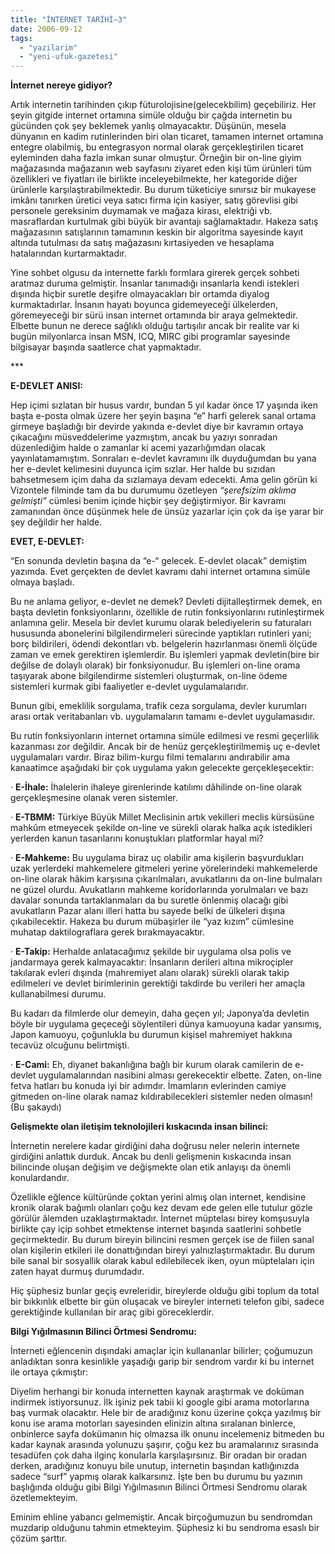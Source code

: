 ```yaml
---
title: "İNTERNET TARİHİ–3"
date: 2006-09-12
tags: 
  - "yazilarim"
  - "yeni-ufuk-gazetesi"
---
```


**İnternet nereye gidiyor?**

Artık internetin tarihinden çıkıp füturolojisine(gelecekbilim) geçebiliriz. Her şeyin gitgide internet ortamına simüle olduğu bir çağda internetin bu gücünden çok şey beklemek yanlış olmayacaktır. Düşünün, mesela dünyanın en kadim rutinlerinden biri olan ticaret, tamamen internet ortamına entegre olabilmiş, bu entegrasyon normal olarak gerçekleştirilen ticaret eyleminden daha fazla imkan sunar olmuştur. Örneğin bir on-line giyim mağazasında mağazanın web sayfasını ziyaret eden kişi tüm ürünleri tüm özellikleri ve fiyatları ile birlikte inceleyebilmekte, her kategoride diğer ürünlerle karşılaştırabilmektedir. Bu durum tüketiciye sınırsız bir mukayese imkânı tanırken üretici veya satıcı firma için kasiyer, satış görevlisi gibi personele gereksinim duymamak ve mağaza kirası, elektriği vb. masraflardan kurtulmak gibi büyük bir avantajı sağlamaktadır. Hakeza satış mağazasının satışlarının tamamının keskin bir algoritma sayesinde kayıt altında tutulması da satış mağazasını kırtasiyeden ve hesaplama hatalarından kurtarmaktadır.

Yine sohbet olgusu da internette farklı formlara girerek gerçek sohbeti aratmaz duruma gelmiştir. İnsanlar tanımadığı insanlarla kendi istekleri dışında hiçbir suretle deşifre olmayacakları bir ortamda diyalog kurmaktadırlar. İnsanın hayatı boyunca gidemeyeceği ülkelerden, göremeyeceği bir sürü insan internet ortamında bir araya gelmektedir. Elbette bunun ne derece sağlıklı olduğu tartışılır ancak bir realite var ki bugün milyonlarca insan MSN, ICQ, MIRC gibi programlar sayesinde bilgisayar başında saatlerce chat yapmaktadır.

\*\*\*

**E-DEVLET ANISI:**

Hep içimi sızlatan bir husus vardır, bundan 5 yıl kadar önce 17 yaşında iken başta e-posta olmak üzere her şeyin başına “e” harfi gelerek sanal ortama girmeye başladığı bir devirde yakında e-devlet diye bir kavramın ortaya çıkacağını müsveddelerime yazmıştım, ancak bu yazıyı sonradan düzenlediğim halde o zamanlar ki acemi yazarlığımdan olacak yayınlatamamıştım. Sonraları e-devlet kavramını ilk duyduğumdan bu yana her e-devlet kelimesini duyunca içim sızlar. Her halde bu sızıdan bahsetmesem içim daha da sızlamaya devam edecekti. Ama gelin görün ki Vizontele filminde tam da bu durumumu özetleyen _“şerefsizim aklıma gelmişti”_ cümlesi benim içinde hiçbir şey değiştirmiyor. Bir kavramı zamanından önce düşünmek hele de ünsüz yazarlar için çok da işe yarar bir şey değildir her halde.

**EVET, E-DEVLET:**

“En sonunda devletin başına da “e-“ gelecek. E-devlet olacak” demiştim yazımda. Evet gerçekten de devlet kavramı dahi internet ortamına simüle olmaya başladı.

Bu ne anlama geliyor, e-devlet ne demek? Devleti dijitalleştirmek demek, en başta devletin fonksiyonlarını, özellikle de rutin fonksiyonlarını rutinleştirmek anlamına gelir. Mesela bir devlet kurumu olarak belediyelerin su faturaları hususunda abonelerini bilgilendirmeleri sürecinde yaptıkları rutinleri yani; borç bildirileri, ödendi dekontları vb. belgelerin hazırlanması önemli ölçüde zaman ve emek gerektiren işlemlerdir. Bu işlemleri yapmak devletin(bire bir değilse de dolaylı olarak) bir fonksiyonudur. Bu işlemleri on-line orama taşıyarak abone bilgilendirme sistemleri oluşturmak, on-line ödeme sistemleri kurmak gibi faaliyetler e-devlet uygulamalarıdır.

Bunun gibi, emeklilik sorgulama, trafik ceza sorgulama, devler kurumları arası ortak veritabanları vb. uygulamaların tamamı e-devlet uygulamasıdır.

Bu rutin fonksiyonların internet ortamına simüle edilmesi ve resmi geçerlilik kazanması zor değildir. Ancak bir de henüz gerçekleştirilmemiş uç e-devlet uygulamaları vardır. Biraz bilim-kurgu filmi temalarını andırabilir ama kanaatimce aşağıdaki bir çok uygulama yakın gelecekte gerçekleşecektir:

· **E-İhale:** İhalelerin ihaleye girenlerinde katılımı dâhilinde on-line olarak gerçekleşmesine olanak veren sistemler.

· **E-TBMM:** Türkiye Büyük Millet Meclisinin artık vekilleri meclis kürsüsüne mahkûm etmeyecek şekilde on-line ve sürekli olarak halka açık istedikleri yerlerden kanun tasarılarını konuştukları platformlar hayal mi?

· **E-Mahkeme:** Bu uygulama biraz uç olabilir ama kişilerin başvurdukları uzak yerlerdeki mahkemelere gitmeleri yerine yörelerindeki mahkemelerde on-line olarak hâkim karşısına çıkarılmaları, avukatlarını da on-line bulmaları ne güzel olurdu. Avukatların mahkeme koridorlarında yorulmaları ve bazı davalar sonunda tartaklanmaları da bu suretle önlenmiş olacağı gibi avukatların Pazar alanı illeri hatta bu sayede belki de ülkeleri dışına çıkabilecektir. Hakeza bu durum mübaşirler ile “yaz kızım” cümlesine muhatap daktilograflara gerek bırakmayacaktır.

· **E-Takip:** Herhalde anlatacağımız şekilde bir uygulama olsa polis ve jandarmaya gerek kalmayacaktır: İnsanların derileri altına mikroçipler takılarak evleri dışında (mahremiyet alanı olarak) sürekli olarak takip edilmeleri ve devlet birimlerinin gerektiği takdirde bu verileri her amaçla kullanabilmesi durumu.

Bu kadarı da filmlerde olur demeyin, daha geçen yıl; Japonya’da devletin böyle bir uygulama geçeceği söylentileri dünya kamuoyuna kadar yansımış, Japon kamuoyu, çoğunlukla bu durumun kişisel mahremiyet hakkına tecavüz olcuğunu belirtmişti.

· **E-Cami:** Eh, diyanet bakanlığına bağlı bir kurum olarak camilerin de e-devlet uygulamalarından nasibini alması gerekecektir elbette. Zaten, on-line fetva hatları bu konuda iyi bir adımdır. İmamların evlerinden camiye gitmeden on-line olarak namaz kıldırabilecekleri sistemler neden olmasın! (Bu şakaydı)

**Gelişmekte olan iletişim teknolojileri kıskacında insan bilinci:**

İnternetin nerelere kadar girdiğini daha doğrusu neler nelerin internete girdiğini anlattık durduk. Ancak bu denli gelişmenin kıskacında insan bilincinde oluşan değişim ve değişmekte olan etik anlayışı da önemli konulardandır.

Özellikle eğlence kültüründe çoktan yerini almış olan internet, kendisine kronik olarak bağımlı olanları çoğu kez devam ede gelen elle tutulur gözle görülür âlemden uzaklaştırmaktadır. İnternet müptelası birey komşusuyla birlikte çay içip sohbet etmektense internet başında saatlerini sohbetle geçirmektedir. Bu durum bireyin bilincini resmen gerçek ise de fiilen sanal olan kişilerin etkileri ile donattığından bireyi yalnızlaştırmaktadır. Bu durum bile sanal bir sosyallik olarak kabul edilebilecek iken, oyun müptelaları için zaten hayat durmuş durumdadır.

Hiç şüphesiz bunlar geçiş evreleridir, bireylerde olduğu gibi toplum da total bir bıkkınlık elbette bir gün oluşacak ve bireyler interneti telefon gibi, sadece gerektiğinde kullanılan bir araç gibi göreceklerdir.

**Bilgi Yığılmasının Bilinci Örtmesi Sendromu:**

İnterneti eğlencenin dışındaki amaçlar için kullananlar bilirler; çoğumuzun anladıktan sonra kesinlikle yaşadığı garip bir sendrom vardır ki bu internet ile ortaya çıkmıştır:

Diyelim herhangi bir konuda internetten kaynak araştırmak ve doküman indirmek istiyorsunuz. İlk işiniz pek tabii ki google gibi arama motorlarına baş vurmak olacaktır. Hele bir de aradığınız konu üzerine çokça yazılmış bir konu ise arama motorları sayesinden elinizin altına sıralanan binlerce, onbinlerce sayfa dokümanın hiç olmazsa ilk onunu incelemeniz bitmeden bu kadar kaynak arasında yolunuzu şaşırır, çoğu kez bu aramalarınız sırasında tesadüfen çok daha ilginç konularla karşılaşırsınız. Bir oradan bir oradan derken, aradığınız konuyu bile unutup, internetin başından katlığınızda sadece “surf” yapmış olarak kalkarsınız. İşte ben bu durumu bu yazının başlığında olduğu gibi Bilgi Yığılmasının Bilinci Örtmesi Sendromu olarak özetlemekteyim.

Eminim ehline yabancı gelmemiştir. Ancak birçoğumuzun bu sendromdan muzdarip olduğunu tahmin etmekteyim. Şüphesiz ki bu sendroma esaslı bir çözüm şarttır.
